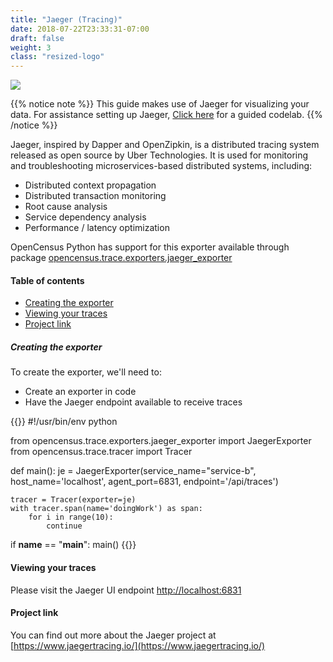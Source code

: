 ```yaml
---
title: "Jaeger (Tracing)"
date: 2018-07-22T23:33:31-07:00
draft: false
weight: 3
class: "resized-logo"
---
```


![](https://www.jaegertracing.io/img/jaeger-logo.png)

{{% notice note %}}
This guide makes use of Jaeger for visualizing your data. For assistance setting up Jaeger, [Click here](/codelabs/jaeger) for a guided codelab.
{{% /notice %}}

Jaeger, inspired by Dapper and OpenZipkin, is a distributed tracing system released as open source by Uber Technologies.
It is used for monitoring and troubleshooting microservices-based distributed systems, including:

* Distributed context propagation
* Distributed transaction monitoring
* Root cause analysis
* Service dependency analysis
* Performance / latency optimization

OpenCensus Python has support for this exporter available through package [opencensus.trace.exporters.jaeger_exporter](https://github.com/census-instrumentation/opencensus-python/blob/master/opencensus/trace/exporters/jaeger_exporter.py)

#### Table of contents
- [Creating the exporter](#creating-the-exporter)
- [Viewing your traces](#viewing-your-traces)
- [Project link](#project-link)

##### Creating the exporter
To create the exporter, we'll need to:

* Create an exporter in code
* Have the Jaeger endpoint available to receive traces

{{<highlight python>}}
#!/usr/bin/env python

from opencensus.trace.exporters.jaeger_exporter import JaegerExporter
from opencensus.trace.tracer import Tracer

def main():
    je = JaegerExporter(service_name="service-b",
                        host_name='localhost',
                        agent_port=6831,
                        endpoint='/api/traces')

    tracer = Tracer(exporter=je)
    with tracer.span(name='doingWork') as span:
        for i in range(10):
            continue

if __name__ == "__main__":
    main()
{{</highlight>}}


#### Viewing your traces
Please visit the Jaeger UI endpoint [http://localhost:6831](http://localhost:6831)

#### Project link
You can find out more about the Jaeger project at [https://www.jaegertracing.io/](https://www.jaegertracing.io/)
